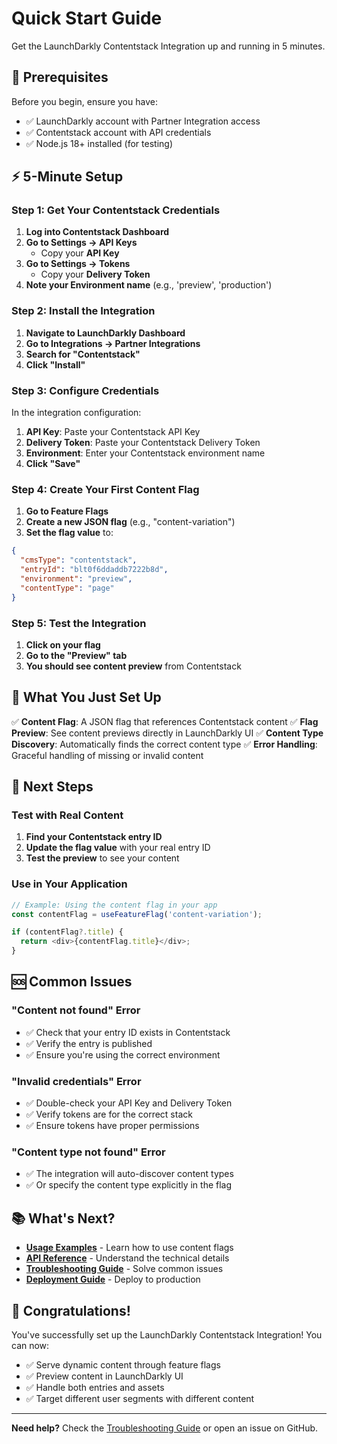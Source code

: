 # Quick Start Guide

Get the LaunchDarkly Contentstack Integration up and running in 5 minutes.

## 🚀 Prerequisites

Before you begin, ensure you have:

- ✅ LaunchDarkly account with Partner Integration access
- ✅ Contentstack account with API credentials
- ✅ Node.js 18+ installed (for testing)

## ⚡ 5-Minute Setup

### Step 1: Get Your Contentstack Credentials

1. **Log into Contentstack Dashboard**
2. **Go to Settings → API Keys**
   - Copy your **API Key**
3. **Go to Settings → Tokens**
   - Copy your **Delivery Token**
4. **Note your Environment name** (e.g., 'preview', 'production')

### Step 2: Install the Integration

1. **Navigate to LaunchDarkly Dashboard**
2. **Go to Integrations → Partner Integrations**
3. **Search for "Contentstack"**
4. **Click "Install"**

### Step 3: Configure Credentials

In the integration configuration:

1. **API Key**: Paste your Contentstack API Key
2. **Delivery Token**: Paste your Contentstack Delivery Token
3. **Environment**: Enter your Contentstack environment name
4. **Click "Save"**

### Step 4: Create Your First Content Flag

1. **Go to Feature Flags**
2. **Create a new JSON flag** (e.g., "content-variation")
3. **Set the flag value** to:

```json
{
  "cmsType": "contentstack",
  "entryId": "blt0f6ddaddb7222b8d",
  "environment": "preview",
  "contentType": "page"
}
```

### Step 5: Test the Integration

1. **Click on your flag**
2. **Go to the "Preview" tab**
3. **You should see content preview** from Contentstack

## 🎯 What You Just Set Up

✅ **Content Flag**: A JSON flag that references Contentstack content
✅ **Flag Preview**: See content previews directly in LaunchDarkly UI
✅ **Content Type Discovery**: Automatically finds the correct content type
✅ **Error Handling**: Graceful handling of missing or invalid content

## 🔧 Next Steps

### Test with Real Content

1. **Find your Contentstack entry ID**
2. **Update the flag value** with your real entry ID
3. **Test the preview** to see your content

### Use in Your Application

```javascript
// Example: Using the content flag in your app
const contentFlag = useFeatureFlag('content-variation');

if (contentFlag?.title) {
  return <div>{contentFlag.title}</div>;
}
```

## 🆘 Common Issues

### "Content not found" Error

- ✅ Check that your entry ID exists in Contentstack
- ✅ Verify the entry is published
- ✅ Ensure you're using the correct environment

### "Invalid credentials" Error

- ✅ Double-check your API Key and Delivery Token
- ✅ Verify tokens are for the correct stack
- ✅ Ensure tokens have proper permissions

### "Content type not found" Error

- ✅ The integration will auto-discover content types
- ✅ Or specify the content type explicitly in the flag

## 📚 What's Next?

- **[Usage Examples](EXAMPLES.md)** - Learn how to use content flags
- **[API Reference](API.md)** - Understand the technical details
- **[Troubleshooting Guide](TROUBLESHOOTING.md)** - Solve common issues
- **[Deployment Guide](DEPLOYMENT.md)** - Deploy to production

## 🎉 Congratulations!

You've successfully set up the LaunchDarkly Contentstack Integration! You can now:

- ✅ Serve dynamic content through feature flags
- ✅ Preview content in LaunchDarkly UI
- ✅ Handle both entries and assets
- ✅ Target different user segments with different content

---

**Need help?** Check the [Troubleshooting Guide](TROUBLESHOOTING.md) or open an issue on GitHub. 